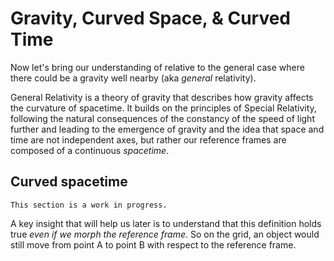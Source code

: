 # Gravity, Curved Space, & Curved Time

Now let's bring our understanding of relative to the general case where there
could be a gravity well nearby (aka _general_ relativity).

General Relativity is a theory of gravity that describes how gravity affects the
curvature of spacetime. It builds on the principles of Special Relativity,
following the natural consequences of the constancy of the speed of light
further and leading to the emergence of gravity and the idea that space and time
are not independent axes, but rather our reference frames are composed of a
continuous _spacetime_.

## Curved spacetime

```admonish warning
This section is a work in progress.
```

A key insight that will help us later is to understand that this definition
holds true _even if we morph the reference frame_. So on the grid, an object
would still move from point A to point B with respect to the reference frame.
